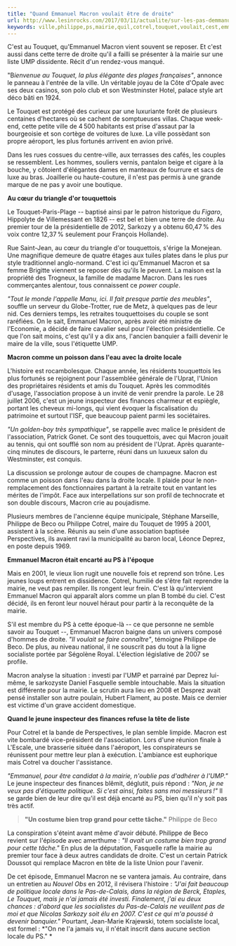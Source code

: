 ```yaml
---
title: "Quand Emmanuel Macron voulait être de droite"
url: http://www.lesinrocks.com/2017/03/11/actualite/sur-les-pas-demmanuel-macron-au-touquet-ville-ou-il-flirte-avec-lump-11920422/
keywords: ville,philippe,ps,mairie,quil,cotrel,touquet,voulait,cest,emmanuel,macron
---
```

C'est au Touquet, qu'Emmanuel Macron vient souvent se reposer. Et c'est aussi dans cette terre de droite qu'il a failli se présenter à la mairie sur une liste UMP dissidente. Récit d'un rendez-vous manqué.

"B*ienvenue au Touquet, la plus élégante des plages françaises"*, annonce le panneau à l'entrée de la ville. Un véritable joyau de la Côte d'Opale avec ses deux casinos, son polo club et son Westminster Hotel, palace style art déco bâti en 1924.

Le Touquet est protégé des curieux par une luxuriante forêt de plusieurs centaines d'hectares où se cachent de somptueuses villas. Chaque week-end, cette petite ville de 4 500 habitants est prise d'assaut par la bourgeoisie et son cortège de voitures de luxe. La ville possèdant son propre aéroport, les plus fortunés arrivent en avion privé.

Dans les rues cossues du centre-ville, aux terrasses des cafés, les couples se ressemblent. Les hommes, souliers vernis, pantalon beige et cigare à la bouche, y côtoient d'élégantes dames en manteaux de fourrure et sacs de luxe au bras. Joaillerie ou haute-couture, il n'est pas permis à une grande marque de ne pas y avoir une boutique.

**Au cœur du triangle d\'or touquettois**

Le Touquet-Paris-Plage -- baptisé ainsi par le patron historique du *Figaro*, Hippolyte de Villemessant en 1826 -- est bel et bien une terre de droite. Au premier tour de la présidentielle de 2012, Sarkozy y a obtenu 60,47 % des voix contre 12,37 % seulement pour François Hollande).

Rue Saint-Jean, au cœur du triangle d'or touquettois, s'érige la Monejean. Une magnifique demeure de quatre étages aux tuiles plates dans le plus pur style traditionnel anglo-normand. C'est ici qu'Emmanuel Macron et sa femme Brigitte viennent se reposer dès qu'ils le peuvent. La maison est la propriété des Trogneux, la famille de madame Macron. Dans les rues commerçantes alentour, tous connaissent ce *power couple*.

*"Tout le monde l'appelle Manu, ici. Il fait presque partie des meubles"*, souffle un serveur du Globe-Trotter, rue de Metz, à quelques pas de leur nid. Ces derniers temps, les retraites touquettoises du couple se sont raréfiées. On le sait, Emmanuel Macron, après avoir été ministre de l'Economie, a décidé de faire cavalier seul pour l'élection présidentielle. Ce que l'on sait moins, c'est qu'il y a dix ans, l'ancien banquier a failli devenir le maire de la ville, sous l'étiquette UMP.

**Macron comme un poisson dans l\'eau avec la droite locale**

L'histoire est rocambolesque. Chaque année, les résidents touquettois les plus fortunés se rejoignent pour l'assemblée générale de l'Uprat, l'Union des propriétaires résidents et amis du Touquet. Après les commodités d'usage, l'association propose à un invité de venir prendre la parole. Le 28 juillet 2006, c'est un jeune inspecteur des finances charmeur et espiègle, portant les cheveux mi-longs, qui vient évoquer la fiscalisation du patrimoine et surtout l'ISF, que beaucoup paient parmi les sociétaires.

*"Un golden-boy très sympathique"*, se rappelle avec malice le président de l'association, Patrick Gonet. Ce sont des touquettois, avec qui Macron jouait au tennis, qui ont soufflé son nom au président de l'Uprat. Après quarante-cinq minutes de discours, le parterre, réuni dans un luxueux salon du Westminster, est conquis.

La discussion se prolonge autour de coupes de champagne. Macron est comme un poisson dans l'eau dans la droite locale. Il plaide pour le non-remplacement des fonctionnaires partant à la retraite tout en vantant les mérites de l'impôt. Face aux interpellations sur son profil de technocrate et son double discours, Macron crie au poujadisme.

Plusieurs membres de l'ancienne équipe municipale, Stéphane Marseille, Philippe de Beco ou Philippe Cotrel, maire du Touquet de 1995 à 2001, assistent à la scène. Réunis au sein d'une association baptisée Perspectives, ils avaient ravi la municipalité au baron local, Léonce Deprez, en poste depuis 1969.

**Emmanuel Macron était encarté au PS à l\'époque**

Mais en 2001, le vieux lion rugit une nouvelle fois et reprend son trône. Les jeunes loups entrent en dissidence. Cotrel, humilié de s'être fait reprendre la mairie, ne veut pas rempiler. Ils rongent leur frein. C'est là qu'intervient Emmanuel Macron qui apparaît alors comme un plan B tombé du ciel. C'est décidé, ils en feront leur nouvel héraut pour partir à la reconquête de la mairie.

S'il est membre du PS à cette époque-là -- ce que personne ne semble savoir au Touquet --, Emmanuel Macron baigne dans un univers composé d'hommes de droite. *"Il voulait se faire connaître"*, témoigne Philippe de Beco. De plus, au niveau national, il ne souscrit pas du tout à la ligne socialiste portée par Ségolène Royal. L'élection législative de 2007 se profile.

Macron analyse la situation : investi par l'UMP et parrainé par Deprez lui-même, le sarkozyste Daniel Fasquelle semble intouchable. Mais la situation est différente pour la mairie. Le scrutin aura lieu en 2008 et Desprez avait pensé installer son autre poulain, Hubert Flament, au poste. Mais ce dernier est victime d'un grave accident domestique.

**Quand le jeune inspecteur des finances refuse la tête de liste**

Pour Cotrel et la bande de Perspectives, le plan semble limpide. Macron est vite bombardé vice-président de l'association. Lors d'une réunion finale à L'Escale, une brasserie située dans l'aéroport, les conspirateurs se réunissent pour mettre leur plan à exécution. L'ambiance est euphorique mais Cotrel va doucher l'assistance.

*"Emmanuel, pour être candidat à la mairie, n'oublie pas d'adhérer à l'UMP."* Le jeune inspecteur des finances blêmit, déglutit, puis répond : *"Non, je ne veux pas d'étiquette politique. Si c'est ainsi, faites sans moi messieurs !"* Il se garde bien de leur dire qu'il est déjà encarté au PS, bien qu'il n'y soit pas très actif.

> **"Un costume bien trop grand pour cette tâche."** Philippe de Beco

La conspiration s'éteint avant même d'avoir débuté. Philippe de Beco revient sur l'épisode avec amerthume : *"Il avait un costume bien trop grand pour cette tâche."* En plus de la députation, Fasquelle rafle la mairie au premier tour face à deux autres candidats de droite. C'est un certain Patrick Doussot qui remplace Macron en tête de la liste Union pour l'avenir.

De cet épisode, Emmanuel Macron ne se vantera jamais. Au contraire, dans un entretien au *Nouvel Obs* en 2012, il révisera l'histoire : *"J'ai fait beaucoup de politique locale dans le Pas-de-Calais, dans la région de Berck, Etaples, Le Touquet, mais je n'ai jamais été investi. Finalement, j'ai eu deux chances : d'abord que les socialistes du Pas-de-Calais ne veuillent pas de moi et que Nicolas Sarkozy soit élu en 2007. C'est ce qui m'a poussé à devenir banquier."* Pourtant, Jean-Marie Krajewski, totem socialiste local, est formel : *"On ne l'a jamais vu, il n'était inscrit dans aucune section locale du PS." *
